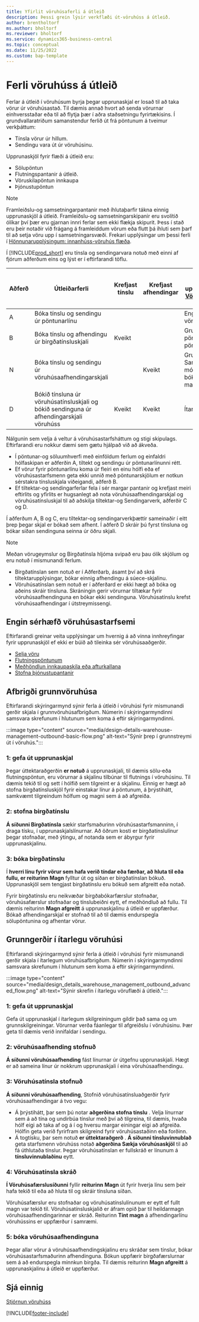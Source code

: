```yaml
---
title: Yfirlit vöruhúsaferli á útleið
description: Þessi grein lýsir verkflæði út-vöruhúss á útleið.
author: brentholtorf
ms.author: bholtorf
ms.reviewer: bholtorf
ms.service: dynamics365-business-central
ms.topic: conceptual
ms.date: 11/25/2022
ms.custom: bap-template
---
```

# Ferli vöruhúss á útleið

Ferlar á útleið í vöruhúsum byrja þegar upprunaskjal er losað til að taka vörur úr vöruhúsastað. Til dæmis annað hvort að senda vörurnar einhversstaðar eða til að flytja þær í aðra staðsetningu fyrirtækisins. Í grundvallaratriðum samanstendur ferlið út frá pöntunum á tveimur verkþáttum:

* Tínsla vörur úr hillum.
* Sendingu vara út úr vöruhúsinu.

Upprunaskjöl fyrir flæði á útleið eru:  

* Sölupöntun  
* Flutningspantanir á útleið.  
* Vöruskilapöntun innkaupa  
* Þjónustupöntun  

> [!NOTE]
> Framleiðslu-og samsetningarpantanir með íhlutaþarfir tákna einnig upprunaskjöl á útleið. Framleiðslu-og samsetningarskipanir eru svolítið ólíkar því þær eru gjarnan innri ferlar sem ekki flækja skipurit. Þess í stað eru þeir notaðir við frágang á framleiddum vörum eða flutt þá íhluti sem þarf til að setja vöru upp í samsetningarsvæði. Frekari upplýsingar um þessi ferli í  [Hönnunarupplýsingum: innanhúss-vöruhús flæða](design-details-internal-warehouse-flows.md).  

Í  [!INCLUDE[prod_short](includes/prod_short.md)] eru tínsla og sendingarvara notuð með einni af fjórum aðferðum eins og lýst er í eftirfarandi töflu.

|Aðferð|Útleiðarferli|Krefjast tínslu|Krefjast afhendingar|Flókið stig (frekari upplýsingar um  [Vöruhúsakerfi-Yfirlit](design-details-warehouse-management.md))|  
|------|----------------|-----|---------|-------------------------------------------------------------------------------------|  
|A|Bóka tínslu og sendingu úr pöntunarlínu|||Engin sérstök vöruhúsaaðgerð.|  
|B|Bóka tínslu og afhendingu úr birgðatínsluskjali|Kveikt||Grunnur: pöntun-eftir pöntun.|  
|N|Bóka tínslu og sendingu úr vöruhúsaafhendingarskjali||Kveikt|Grunnur: Samstæða móttöku/skipa bóka fyrir margar pantanir.|  
|D|Bókið tínsluna úr vöruhúsatínsluskjali og bókið sendinguna úr afhendingarskjali vöruhúss|Kveikt|Kveikt|Ítarlegt|  

Nálgunin sem velja á veltur á vöruhúsastarfsháttum og stigi skipulags. Eftirfarandi eru nokkur dæmi sem gætu hjálpað við að ákveða.

* Í pöntunar-og söluumhverfi með einföldum ferlum og einfaldri hólfaskipan er aðferðin A, tiltekt og sendingu úr pöntunarlínunni rétt.
* Ef vörur fyrir pöntunarlínu koma úr fleiri en einu hólfi eða ef vöruhúsastarfsmenn geta ekki unnið með pöntunarskjölum er notkun sérstakra tínsluskjala viðeigandi, aðferð B.
* Ef tiltektar-og sendingarferlar fela í sér margar pantanir og krefjast meiri eftirlits og yfirlits er hugsanlegt að nota vöruhúsaafhendingarskjal og vöruhúsatínsluskjal til að aðskilja tiltektar-og Sendingarverk, aðferðir C og D.  

Í aðferðum A, B og C, eru tiltektar-og sendingarverkþættir sameinaðir í eitt þrep þegar skjal er bókað sem afhent. Í aðferð D skráir þú fyrst tínsluna og bókar síðan sendinguna seinna úr öðru skjali.

> [!NOTE]
> Meðan vörugeymslur og Birgðatínsla hljóma svipað eru þau ólík skjölum og eru notuð í mismunandi ferlum.
> * Birgðatínslan sem notuð er í Aðferðarb, ásamt því að skrá tiltektarupplýsingar, bókar einnig afhendingu á súece-skjalinu.
> * Vöruhúsatínslan sem notuð er í aðferðard er ekki hægt að bóka og aðeins skráir tínsluna. Skráningin gerir vörurnar tiltækar fyrir vöruhúsaafhendinguna en bókar ekki sendinguna. Vöruhúsatínslu krefst vöruhúsaafhendingar í útstreymissengi.

## Engin sérhæfð vöruhúsastarfsemi

Eftirfarandi greinar veita upplýsingar um hvernig á að vinna innhreyfingar fyrir upprunaskjöl ef ekki er búið að tileinka sér vöruhúsaaðgerðir.

* [Selja vöru](sales-how-sell-products.md)
* [Flutningspöntunum](inventory-how-transfer-between-locations.md)
* [Meðhöndlun innkaupaskila eða afturkallana](purchasing-how-process-purchase-returns-cancellations.md)
* [Stofna þjónustupantanir](service-how-to-create-service-orders.md)

## Afbrigði grunnvöruhúsa

Eftirfarandi skýringarmynd sýnir ferla á útleið í vöruhúsi fyrir mismunandi gerðir skjala í grunnvöruhúsafbrigðum. Númerin í skýringarmyndinni samsvara skrefunum í hlutunum sem koma á eftir skýringarmyndinni.  

:::image type="content" source="media/design-details-warehouse-management-outbound-basic-flow.png" alt-text="Sýnir þrep í grunnstreymi út í vöruhús.":::

### 1: gefa út upprunaskjal

Þegar úttektaraðgerðin  **er notuð**  á upprunaskjali, til dæmis sölu-eða flutningspöntun, eru vörurnar á skjalinu tilbúnar til flutnings í vöruhúsinu. Til dæmis tekið til og sett í hólfið sem tilgreint er á skjalinu. Einnig er hægt að stofna birgðatínsluskjöl fyrir einstakar línur á pöntunum, á þrýstihátt, samkvæmt tilgreindum hólfum og magni sem á að afgreiða.  

### 2: stofna birgðatínslu

 **Á síðunni Birgðatínsla**  sækir starfsmaðurinn vöruhúsastarfsmanninn, í draga tísku, í upprunaskjalslínurnar. Að öðrum kosti er birgðatínslulínur þegar stofnaðar, með ýtingu, af notanda sem er ábyrgur fyrir upprunaskjalinu.  

### 3: bóka birgðatínslu

Í  **hverri línu fyrir vörur sem hafa verið tíndar eða færðar, að hluta til eða fullu, er reiturinn Magn**  fylltur út og síðan er birgðatínslan bókuð. Upprunaskjöl sem tengjast  birgðatínslu eru bókuð sem afgreitt eða notað.  

Fyrir birgðatínslu eru neikvæðar birgðabókarfærslur stofnaðar, vöruhúsafærslur stofnaðar og tínslubeiðni eytt, ef meðhöndluð að fullu. Til dæmis reiturinn **Magn afgreitt** á upprunaskjalinu á útleið er uppfærður. Bókað afhendingarskjal er stofnað til að til dæmis endurspegla sölupöntunina og afhentar vörur.  

## Grunngerðir í ítarlegu vöruhúsi

Eftirfarandi skýringarmynd sýnir ferla á útleið í vöruhúsi fyrir mismunandi gerðir skjala í ítarlegum vöruhúsafbrigðum. Númerin í skýringarmyndinni samsvara skrefunum í hlutunum sem koma á eftir skýringarmyndinni.  

:::image type="content" source="media/design_details_warehouse_management_outbound_advanced_flow.png" alt-text="Sýnir skrefin í ítarlegu vöruflæði á útleið.":::

### 1: gefa út upprunaskjal

Gefa út upprunaskjal í ítarlegum skilgreiningum gildir það sama og um grunnskilgreiningar. Vörurnar verða fáanlegar til afgreiðslu í vöruhúsinu. Þær geta til dæmis verið innifaldar í sendingu.  

### 2: vöruhúsaafhending stofnuð

 **Á síðunni vöruhúsaafhending**  fást línurnar úr útgefnu upprunaskjali. Hægt er að sameina línur úr nokkrum upprunaskjali í eina vöruhúsaafhendingu.  

### 3: Vöruhúsatínsla stofnuð

 **Á síðunni vöruhúsaafhending**, Stofnið vöruhúsatínsluaðgerðir fyrir vöruhúsaafhendingar á tvo vegu:

- Á þrýstihátt, þar sem þú notar  **aðgerðina stofna tínslu** . Velja línurnar sem á að tína og undirbúa tínslur með því að tilgreina, til dæmis, hvaða hólf eigi að taka af og á í og hversu margar einingar eigi að afgreiða. Hólfin geta verið fyrirfram skilgreind fyrir vöruhúsastaðinn eða forðinn.
- Á togtísku, þar sem notuð  **er úttektaraðgerð** .  **Á síðunni tínsluvinnublað**  geta starfsmenn vöruhúss notað  **aðgerðina Sækja vöruhúsaskjöl**  til að fá úthlutaða tínslur. Þegar vöruhúsatínslan er fullskráð er línunum á  **tínsluvinnublaðinu**  eytt.

### 4: Vöruhúsatínsla skráð

 **Í Vöruhúsafærslusíðunni**  fyllir  **reiturinn Magn**  út fyrir hverja línu sem þeir hafa tekið til eða að hluta til og skráir tínsluna síðan.

Vöruhúsafærslur eru stofnaðar og vöruhúsatínslulínunum er eytt ef fullt magn var tekið til. Vöruhúsatínsluskjalið er áfram opið þar til heildarmagn vöruhúsaafhendingarinnar er skráð. Reiturinn **Tínt magn** á afhendingarlínu vöruhússins er uppfærður í samræmi.  

### 5: bóka vöruhúsaafhendinguna

Þegar allar vörur á vöruhúsaafhendingskjalinu eru skráðar sem tínslur, bókar vöruhúsastarfsmaðurinn afhendinguna. Bókun uppfærir birgðafærslurnar sem á að endurspegla minnkun birgða. Til dæmis reiturinn **Magn afgreitt** á upprunaskjalinu á útleið er uppfærður.  

## Sjá einnig

[Stjórnun vöruhúss](design-details-warehouse-management.md)  

[!INCLUDE[footer-include](includes/footer-banner.md)]
